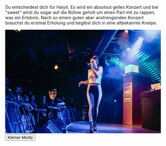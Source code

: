 Du entscheidest dich für Haiyti. Es wird ein absolout geiles Konzert und bei "sweet" wirst du sogar auf die Bühne geholt um einen Part mit zu rappen, was ein Erlebnis. Nach so einem guten aber anstrengenden Konzert brauchst du erstmal Erholung und begibst dich in eine altbekannte Kneipe.

<img src="img/haiyti.png">

<a href="/clemens/moritz.html">
<button>Kleiner Moritz</button>
</a>